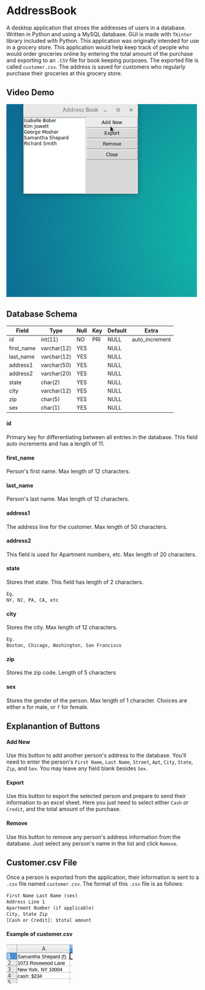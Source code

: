 # AddressBook
A desktop application that stroes the addresses of users in a database. Written in Python and using a MySQL database. GUI is made with `TKinter` library included with Python. This application was originally intended for use in a grocery store. This application would help keep track of people who would order groceries online by entering the total amount of the purchase and exporting to an `.CSV` file for book keeping purposes. The exported file is called `customer.csv`. The address is saved for customers who regularly purchase their groceries at this grocery store.

## Video Demo
![addressBookGif](./addressBookDemo.gif)


## Database Schema
| Field | Type | Null | Key | Default | Extra |
| ----- | ---- | ---- | --- | ------- | ----- |
| id    | int(11) | NO | PRI | NULL   | auto_increment |
| first_name | varchar(12) | YES | | NULL | |
| last_name | varchar(12) | YES | | NULL | |
| address1 | varchar(50) | YES | | NULL | |
| address2 | varchar(20) | YES | | NULL | |
| state | char(2) | YES | | NULL | |
| city | varchar(12) | YES | | NULL | |
| zip | char(5) | YES | | NULL | |
| sex | char(1) | YES | | NULL | |

#### id
Primary key for differentiating between all entries in the database. This field auto increments and has a length of 11.

#### first_name
Person's first name. Max length of 12 characters.

#### last_name
Person's last name. Max length of 12 characters.

#### address1
The address line for the customer. Max length of 50 characters.

#### address2
This field is used for Apartment numbers, etc. Max length of 20 characters.

#### state
Stores thet state. This field has length of 2 characters.
```
Eg.
NY, NJ, PA, CA, etc
```

#### city
Stores the city. Max length of 12 characters.
```
Eg.
Boston, Chicago, Washington, San Francisco
```

#### zip
Stores the zip code. Length of 5 characters

#### sex
Stores the gender of the person. Max length of 1 character. Choices are either `m` for male, or `f` for female.

## Explanantion of Buttons

#### Add New
Use this button to add another person's address to the database. You'll need to enter the person's `First Name`, `Last Name`, `Street`, `Apt`, `City`, `State`, `Zip`, and `Sex`. You may leave any field blank besides `Sex`.

#### Export
Use this button to export the selected person and prepare to send their information to an excel sheet. Here you just need to select either `Cash` or `Credit`, and the total amount of the purchase.

#### Remove
Use this button to remove any person's address information from the database. Just select any person's name in the list and click `Remove`.

## Customer.csv File
Once a person is exported from the application, their information is sent to a `.csv` file named `customer.csv`. The format of this `.csv` file is as follows:
```
First Name Last Name (sex)
Address Line 1
Apartment Number (if applicable)
City, State Zip
[Cash or Credit]: $total amount
```
#### Example of customer.csv
![export_screen](./csv_screen_shot.png)
